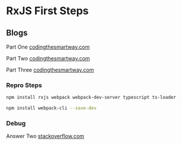 # RxJS First Steps

## Blogs

Part One [codingthesmartway.com](https://codingthesmartway.com/getting-started-with-rxjs-part-1-setting-up-the-development-environment-creating-observables/)

Part Two [codingthesmartway.com](https://codingthesmartway.com/getting-started-with-rxjs-part-2-subscriptions/)

Part Three [codingthesmartway.com](https://codingthesmartway.com/getting-started-with-rxjs-part-3-hot-and-cold-observables/)

### Repro Steps

```bash
npm install rxjs webpack webpack-dev-server typescript ts-loader
```

```bash
npm install webpack-cli --save-dev
```

### Debug

Answer Two [stackoverflow.com](https://stackoverflow.com/questions/42881493/debugging-typescript-with-source-maps-and-webpack)